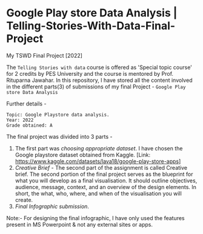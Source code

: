 # Google Play store Data Analysis | Telling-Stories-With-Data-Final-Project
My TSWD Final Project [2022]

The `Telling Stories with data` course is offered as 'Special topic course' for 2 credits by PES University and the course is mentored by Prof. Rituparna Jawahar. In this repository, I have stored all the content involved in the different parts(3) of submissions of my final Project - `Google Play store Data Analysis`


Further details -
```
Topic: Google Playstore data analysis.
Year: 2022
Grade obtained: A
```

The final project was divided into 3 parts -
1. The first part was *choosing appropriate dataset*. I have chosen the Google playstore dataset obtained from Kaggle. [Link: https://www.kaggle.com/datasets/lava18/google-play-store-apps]
2. *Creative Brief* - The second part of the assignment is called Creative brief. The second portion of the final project serves as the blueprint for what you will develop as a final visualisation. It should outline objectives, audience, message, context, and an overview of the design elements. In short, the what, who, where, and when of the visualisation you will create.
3. *Final Infographic submission*.

Note:- For designing the final infographic, I have only used the features present in MS Powerpoint & not any external sites or apps.


